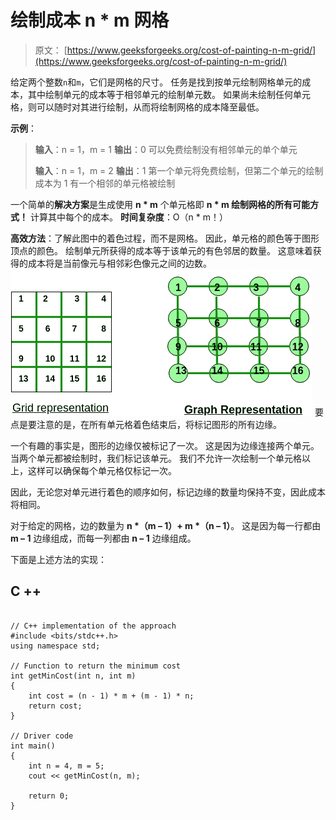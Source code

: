 # 绘制成本 n * m 网格

> 原文： [https://www.geeksforgeeks.org/cost-of-painting-n-m-grid/](https://www.geeksforgeeks.org/cost-of-painting-n-m-grid/)

给定两个整数`n`和`m`，它们是网格的尺寸。 任务是找到按单元绘制网格单元的成本，其中绘制单元的成本等于相邻单元的绘制单元数。 如果尚未绘制任何单元格，则可以随时对其进行绘制，从而将绘制网格的成本降至最低。

**示例**：

> **输入**：n = 1，m = 1
> **输出**：0
> 可以免费绘制没有相邻单元的单个单元
> 
> **输入**：n = 1，m = 2
> **输出**：1
> 第一个单元将免费绘制，但第二个单元的绘制成本为 1 有一个相邻的单元格被绘制

一个简单的**解决方案**是生成使用 **n * m** 个单元格即 **n * m 绘制网格的所有可能方式！** 计算其中每个的成本。
**时间复杂度**：O（n * m！）

**高效方法**：了解此图中的着色过程，而不是网格。 因此，单元格的颜色等于图形顶点的颜色。 绘制单元所获得的成本等于该单元的有色邻居的数量。 这意味着获得的成本将是当前像元与相邻彩色像元之间的边数。
![](img/60c97155274e771de7fde5a88593bd6f.png)
要点是要注意的是，在所有单元格着色结束后，将标记图形的所有边缘。

一个有趣的事实是，图形的边缘仅被标记了一次。 这是因为边缘连接两个单元。 当两个单元都被绘制时，我们标记该单元。 我们不允许一次绘制一个单元格以上，这样可以确保每个单元格仅标记一次。

因此，无论您对单元进行着色的顺序如何，标记边缘的数量均保持不变，因此成本将相同。

对于给定的网格，边的数量为 **n *（m – 1）+ m *（n – 1）**。 这是因为每一行都由 **m – 1** 边缘组成，而每一列都由 **n – 1** 边缘组成。

下面是上述方法的实现：

## C ++

```

// C++ implementation of the approach 
#include <bits/stdc++.h> 
using namespace std; 

// Function to return the minimum cost 
int getMinCost(int n, int m) 
{ 
    int cost = (n - 1) * m + (m - 1) * n; 
    return cost; 
} 

// Driver code 
int main() 
{ 
    int n = 4, m = 5; 
    cout << getMinCost(n, m); 

    return 0; 
} 

```